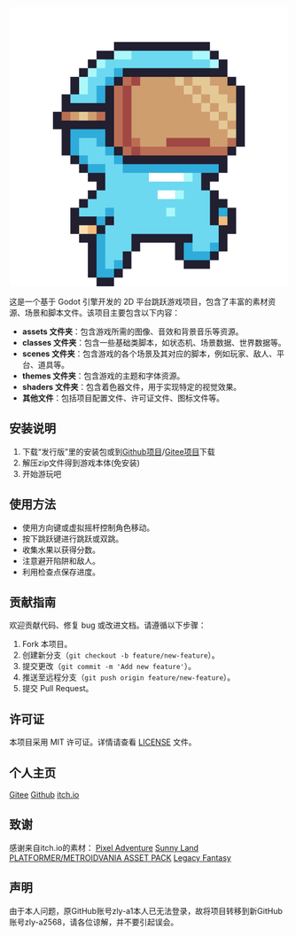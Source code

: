 ![alt text](<Jump (32x32).png>)

这是一个基于 Godot 引擎开发的 2D 平台跳跃游戏项目，包含了丰富的素材资源、场景和脚本文件。该项目主要包含以下内容：

- **assets 文件夹**：包含游戏所需的图像、音效和背景音乐等资源。
- **classes 文件夹**：包含一些基础类脚本，如状态机、场景数据、世界数据等。
- **scenes 文件夹**：包含游戏的各个场景及其对应的脚本，例如玩家、敌人、平台、道具等。
- **themes 文件夹**：包含游戏的主题和字体资源。
- **shaders 文件夹**：包含着色器文件，用于实现特定的视觉效果。
- **其他文件**：包括项目配置文件、许可证文件、图标文件等。

## 安装说明

1. 下载“发行版”里的安装包或到[Github项目](https://github.com/zly-a2568/platform2d.git)/[Gitee项目](https://gitee.com/zly-k/platformer2d.git)下载
2. 解压zip文件得到游戏本体(免安装)
3. 开始游玩吧

## 使用方法

- 使用方向键或虚拟摇杆控制角色移动。
- 按下跳跃键进行跳跃或双跳。
- 收集水果以获得分数。
- 注意避开陷阱和敌人。
- 利用检查点保存进度。

## 贡献指南

欢迎贡献代码、修复 bug 或改进文档。请遵循以下步骤：

1. Fork 本项目。
2. 创建新分支（`git checkout -b feature/new-feature`）。
3. 提交更改（`git commit -m 'Add new feature'`）。
4. 推送至远程分支（`git push origin feature/new-feature`）。
5. 提交 Pull Request。

## 许可证

本项目采用 MIT 许可证。详情请查看 [LICENSE](LICENSE) 文件。

## 个人主页
 [Gitee](https://gitee.com/zly-k)
 [Github](https://github.com/zly-a2568)
 [itch.io](https://zly-a.itch.io)

## 致谢
感谢来自itch.io的素材：
 [Pixel Adventure](https://pixelfrog-assets.itch.io/pixel-adventure-1)
 [Sunny Land](https://ansimuz.itch.io/sunny-land-pixel-game-art)
 [PLATFORMER/METROIDVANIA ASSET PACK](https://o-lobster.itch.io/platformmetroidvania-pixel-art-asset-pack)
 [Legacy Fantasy](https://anokolisa.itch.io/sidescroller-pixelart-sprites-asset-pack-forest-16x16)

## 声明
由于本人问题，原GitHub账号zly-a1本人已无法登录，故将项目转移到新GitHub账号zly-a2568，请各位谅解，并不要引起误会。
